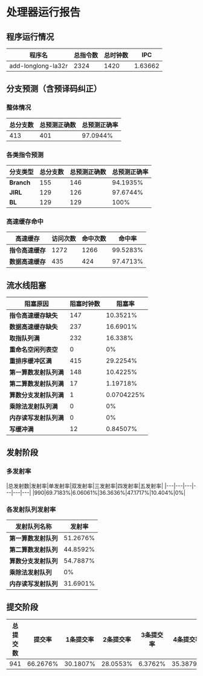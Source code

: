 # 处理器运行报告
## 程序运行情况
|程序名|总指令数|总时钟数|IPC|
|---|---|---|---|
|add-longlong-la32r|2324|1420|1.63662|

## 分支预测（含预译码纠正）
### 整体情况
|总分支数|总预测正确数|总预测正确率|
|---|---|---|
|413|401|97.0944%|

### 各类指令预测
|分支类型|总分支数|总预测正确数|总预测正确率|
|---|---|---|---|
|**Branch**| 155 | 146 | 94.1935%|
|**JIRL**| 129 | 126 | 97.6744%|
|**BL**| 129 | 129 | 100%|

### 高速缓存命中
|高速缓存|访问次数|命中次数|命中率|
|---|---|---|---|
|**指令高速缓存**| 1272 | 1266 | 99.5283%|
|**数据高速缓存**| 435 | 424 | 97.4713%|
## 流水线阻塞
|阻塞原因|阻塞时钟数|阻塞率|
|---|---|---|
|**指令高速缓存缺失**| 147 | 10.3521%|
|**数据高速缓存缺失**| 237 | 16.6901%|
|**取指队列满**| 232 | 16.338%|
|**重命名空闲列表空**|0 | 0%|
|**重排序缓冲区满**|415 | 29.2254%|
|**第一算数发射队列满**|148 | 10.4225%|
|**第二算数发射队列满**|17 | 1.19718%|
|**算数分支发射队列满**|1 | 0.0704225%|
|**乘除法发射队列满**|0 | 0%|
|**内存读写发射队列满**|0 | 0%|
|**写缓冲满**|12 | 0.84507%|

## 发射阶段
### 多发射率
|总发射数|发射率|单发射率|双发射率|三发射率|四发射率|五发射率|
|---|---|---|---|---|---|
|990|69.7183%|6.06061%|36.3636%|47.1717%|10.404%|0%|

### 各发射队列发射率
|发射队列名称|发射率|
|---|---|
|**第一算数发射队列**|51.2676%|
|**第二算数发射队列**|44.8592%|
|**算数分支发射队列**|54.7887%|
|**乘除法发射队列**|0%|
|**内存读写发射队列**|31.6901%|

## 提交阶段
|总提交数|提交率|1条提交率|2条提交率|3条提交率|4条提交率|
|---|---|---|---|---|---|
|941|66.2676%|30.1807%|28.0553%|6.3762%|35.3879%|
